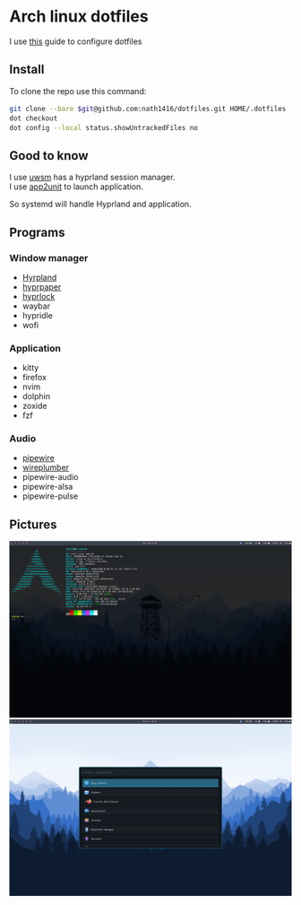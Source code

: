 # Arch linux dotfiles

I use [this](https://wiki.archlinux.org/title/Dotfiles) guide to configure dotfiles


## Install

To clone the repo use this command:

```bash
git clone --bare $git@github.com:nath1416/dotfiles.git HOME/.dotfiles
dot checkout
dot config --local status.showUntrackedFiles no
```

## Good to know

I use [uwsm](https://wiki.archlinux.org/title/Universal_Wayland_Session_Manager) has a hyprland session manager.  \
I use [app2unit](https://aur.archlinux.org/packages/app2unit-git) to launch application. 

So systemd will handle Hyprland and application.

## Programs

### Window manager

- [Hyrpland](https://wiki.archlinux.org/title/Hyprland)
- [hyprpaper](https://wiki.hypr.land/Hypr-Ecosystem/hyprpaper/)
- [hyprlock](https://wiki.hypr.land/Hypr-Ecosystem/hyprlock/)
- waybar
- hypridle
- wofi

### Application

- kitty
- firefox
- nvim
- dolphin
- zoxide
- fzf

### Audio

- [pipewire](https://wiki.archlinux.org/title/PipeWire)
- [wireplumber](https://wiki.archlinux.org/title/WirePlumber)
- pipewire-audio
- pipewire-alsa
- pipewire-pulse

## Pictures

![Terminal](./assets/Terminal.png)
![Wofi](./assets/Wofi.png)
